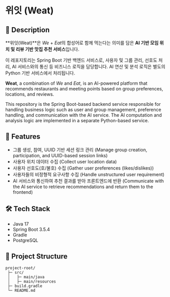 # 위잇 (Weat) 

## 📖 Description
**위잇(Weat)**은 *We* + *Eat*의 합성어로 함께 먹는다는 의미를 담은 **AI 기반 모임 위치 및 리뷰 기반 맛집 추천 서비스**입니다. 

이 레포지토리는 Spring Boot 기반 백엔드 서비스로, 사용자 및 그룹 관리, 선호도 처리, AI 서비스와의 통신 등 비즈니스 로직을 담당합니다.
AI 연산 및 분석 로직은 별도의 Python 기반 서비스에서 처리됩니다.

**Weat**, a combination of *We* and *Eat*, is an AI-powered platform that recommends restaurants and meeting points based on group preferences, locations, and reviews.

This repository is the Spring Boot-based backend service responsible for handling business logic such as user and group management, preference handling, and communication with the AI service.
The AI computation and analysis logic are implemented in a separate Python-based service.


## 🚀 Features
- 그룹 생성, 참여, UUID 기반 세션 링크 관리 (Manage group creation, participation, and UUID-based session links)
- 사용자 위치 데이터 수집 (Collect user location data)
- 사용자 선호도(호/불호) 수집 (Gather user preferences (likes/dislikes))
- 사용자들의 비정형적 요구사항 수집 (Handle unstructured user requirement)
- AI 서비스와 통신하여 추천 결과를 받아 프론트엔드에 반환 (Communicate with the AI service to retrieve recommendations and return them to the frontend)


## 🛠 Tech Stack
- Java 17
- Spring Boot 3.5.4
- Gradle
- PostgreSQL


## 📂 Project Structure
```
project-root/
 ├─ src/
 │   ├─ main/java
 │   ├─ main/resources
 ├─ build.gradle
 └─ README.md
```
